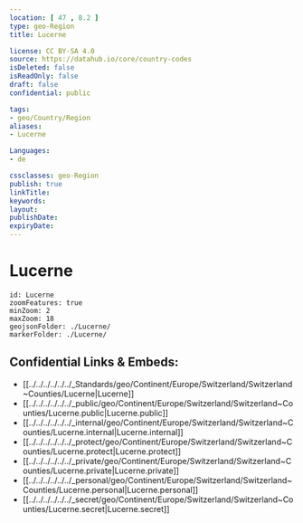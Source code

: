 ```yaml
---
location: [ 47 , 8.2 ] 
type: geo-Region
title: Lucerne

license: CC BY-SA 4.0
source: https://datahub.io/core/country-codes
isDeleted: false
isReadOnly: false
draft: false
confidential: public

tags:
- geo/Country/Region
aliases:
- Lucerne

Languages:
- de

cssclasses: geo-Region
publish: true
linkTitle: 
keywords: 
layout: 
publishDate: 
expiryDate: 
---
```


# Lucerne

```leaflet
id: Lucerne
zoomFeatures: true 
minZoom: 2 
maxZoom: 18
geojsonFolder: ./Lucerne/
markerFolder: ./Lucerne/
```


## Confidential Links & Embeds: 
- [[../../../../../../_Standards/geo/Continent/Europe/Switzerland/Switzerland~Counties/Lucerne|Lucerne]] 
- [[../../../../../../_public/geo/Continent/Europe/Switzerland/Switzerland~Counties/Lucerne.public|Lucerne.public]] 
- [[../../../../../../_internal/geo/Continent/Europe/Switzerland/Switzerland~Counties/Lucerne.internal|Lucerne.internal]] 
- [[../../../../../../_protect/geo/Continent/Europe/Switzerland/Switzerland~Counties/Lucerne.protect|Lucerne.protect]] 
- [[../../../../../../_private/geo/Continent/Europe/Switzerland/Switzerland~Counties/Lucerne.private|Lucerne.private]] 
- [[../../../../../../_personal/geo/Continent/Europe/Switzerland/Switzerland~Counties/Lucerne.personal|Lucerne.personal]] 
- [[../../../../../../_secret/geo/Continent/Europe/Switzerland/Switzerland~Counties/Lucerne.secret|Lucerne.secret]] 

